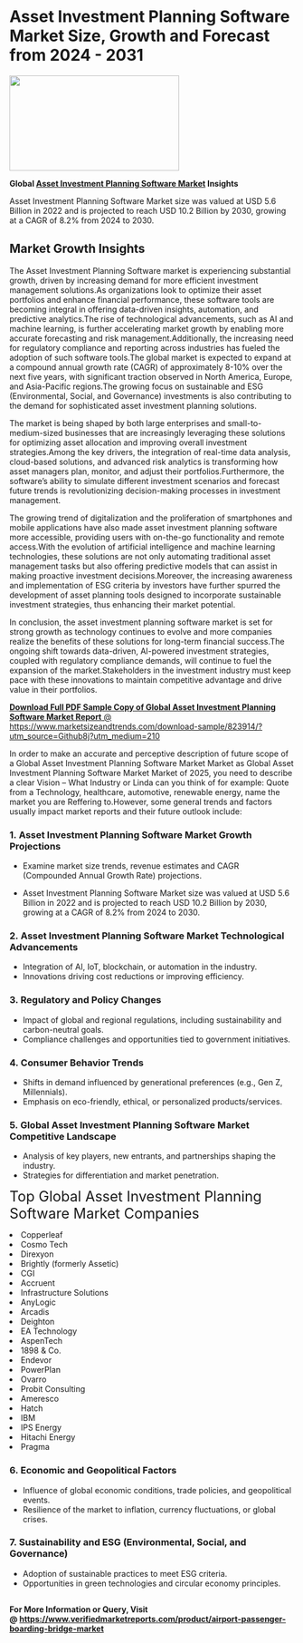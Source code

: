 <H1>Asset Investment Planning Software Market Size, Growth and Forecast from 2024 - 2031</H1><img class="aligncenter size-medium wp-image-584254" src="https://thirdeyenews.in/wp-content/uploads/2024/09/Global-Market-Research-300x168.jpeg" alt="" width="300" height="168" /><p><strong>Global&nbsp;<a href="https://www.marketsizeandtrends.com/download-sample/823914/?utm_source=Github8j?utm_medium=210">Asset Investment Planning Software Market</a> Insights</strong></p><p>Asset Investment Planning Software Market size was valued at USD 5.6 Billion in 2022 and is projected to reach USD 10.2 Billion by 2030, growing at a CAGR of 8.2% from 2024 to 2030.</p><p><h2>Market Growth Insights</h2> <p>The Asset Investment Planning Software market is experiencing substantial growth, driven by increasing demand for more efficient investment management solutions.As organizations look to optimize their asset portfolios and enhance financial performance, these software tools are becoming integral in offering data-driven insights, automation, and predictive analytics.The rise of technological advancements, such as AI and machine learning, is further accelerating market growth by enabling more accurate forecasting and risk management.Additionally, the increasing need for regulatory compliance and reporting across industries has fueled the adoption of such software tools.The global market is expected to expand at a compound annual growth rate (CAGR) of approximately 8-10% over the next five years, with significant traction observed in North America, Europe, and Asia-Pacific regions.The growing focus on sustainable and ESG (Environmental, Social, and Governance) investments is also contributing to the demand for sophisticated asset investment planning solutions.</p> <p><a href="#"></a></p> <p>The market is being shaped by both large enterprises and small-to-medium-sized businesses that are increasingly leveraging these solutions for optimizing asset allocation and improving overall investment strategies.Among the key drivers, the integration of real-time data analysis, cloud-based solutions, and advanced risk analytics is transforming how asset managers plan, monitor, and adjust their portfolios.Furthermore, the software’s ability to simulate different investment scenarios and forecast future trends is revolutionizing decision-making processes in investment management.</p> <p>The growing trend of digitalization and the proliferation of smartphones and mobile applications have also made asset investment planning software more accessible, providing users with on-the-go functionality and remote access.With the evolution of artificial intelligence and machine learning technologies, these solutions are not only automating traditional asset management tasks but also offering predictive models that can assist in making proactive investment decisions.Moreover, the increasing awareness and implementation of ESG criteria by investors have further spurred the development of asset planning tools designed to incorporate sustainable investment strategies, thus enhancing their market potential.</p> <p>In conclusion, the asset investment planning software market is set for strong growth as technology continues to evolve and more companies realize the benefits of these solutions for long-term financial success.The ongoing shift towards data-driven, AI-powered investment strategies, coupled with regulatory compliance demands, will continue to fuel the expansion of the market.Stakeholders in the investment industry must keep pace with these innovations to maintain competitive advantage and drive value in their portfolios.</p> <p><a href="#"></p><p><span class=""><strong>Download Full PDF Sample Copy of Global Asset Investment Planning Software Market Report</strong> @ <a href="https://www.marketsizeandtrends.com/download-sample/823914/?utm_source=Github8j?utm_medium=210" target="_blank">https://www.marketsizeandtrends.com/download-sample/823914/?utm_source=Github8j?utm_medium=210</a></span></p><p>In order to make an accurate and perceptive description of future scope of a Global&nbsp;Asset Investment Planning Software Market Market as Global&nbsp;Asset Investment Planning Software Market Market of 2025, you need to describe a clear Vision &ndash; What Industry or Linda can you think of for example: Quote from a Technology, healthcare, automotive, renewable energy, name the market you are Reffering to.However, some general trends and factors usually impact market reports and their future outlook include:</p><h3>1.&nbsp;<strong>Asset Investment Planning Software Market Growth Projections</strong></h3><ul><li>Examine market size trends, revenue estimates and CAGR (Compounded Annual Growth Rate) projections.</li><li><p>Asset Investment Planning Software Market size was valued at USD 5.6 Billion in 2022 and is projected to reach USD 10.2 Billion by 2030, growing at a CAGR of 8.2% from 2024 to 2030.</p></li></ul><h3>2.&nbsp;<strong>Asset Investment Planning Software Market Technological Advancements</strong></h3><ul><li>Integration of AI, IoT, blockchain, or automation in the industry.</li><li>Innovations driving cost reductions or improving efficiency.</li></ul><h3>3.&nbsp;<strong>Regulatory and Policy Changes</strong></h3><ul><li>Impact of global and regional regulations, including sustainability and carbon-neutral goals.</li><li>Compliance challenges and opportunities tied to government initiatives.</li></ul><h3>4.&nbsp;<strong>Consumer Behavior Trends</strong></h3><ul><li>Shifts in demand influenced by generational preferences (e.g., Gen Z, Millennials).</li><li>Emphasis on eco-friendly, ethical, or personalized products/services.</li></ul><h3>5.&nbsp;<strong>Global Asset Investment Planning Software Market Competitive Landscape</strong></h3><ul><li>Analysis of key players, new entrants, and partnerships shaping the industry.</li><li>Strategies for differentiation and market penetration.</li></ul><p data-pm-slice="1 1 []"><span style="color: inherit; font-family: inherit; font-size: 25px;">Top Global Asset Investment Planning Software Market Companies</span></p><div class="" data-test-id=""><p><li>Copperleaf</li><li> Cosmo Tech</li><li> Direxyon</li><li> Brightly (formerly Assetic)</li><li> CGI</li><li> Accruent</li><li> Infrastructure Solutions</li><li> AnyLogic</li><li> Arcadis</li><li> Deighton</li><li> EA Technology</li><li> AspenTech</li><li> 1898 & Co.</li><li> Endevor</li><li> PowerPlan</li><li> Ovarro</li><li> Probit Consulting</li><li> Ameresco</li><li> Hatch</li><li> IBM</li><li> IPS Energy</li><li> Hitachi Energy</li><li> Pragma</li></p></div><h3>6.&nbsp;<strong>Economic and Geopolitical Factors</strong></h3><ul><li>Influence of global economic conditions, trade policies, and geopolitical events.</li><li>Resilience of the market to inflation, currency fluctuations, or global crises.</li></ul><h3>7.&nbsp;<strong>Sustainability and ESG (Environmental, Social, and Governance)</strong></h3><ul><li>Adoption of sustainable practices to meet ESG criteria.</li><li>Opportunities in green technologies and circular economy principles.</li></ul><h2><strong style="font-size: 14px;">For More Information or Query, Visit @&nbsp;</strong><a style="background-color: #ffffff; font-size: 14px;" href="https://www.marketsizeandtrends.com/report/asset-investment-planning-software-market/" target="_blank">https://www.verifiedmarketreports.com/product/airport-passenger-boarding-bridge-market</a></h2>